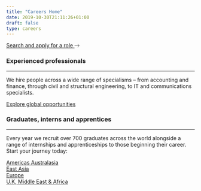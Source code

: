 ```yaml
---
title: "Careers Home"
date: 2019-10-30T21:11:26+01:00
draft: false
type: careers
---
```

<style>
    @media (min-width:1280px) {
      .career-overlay__filters h3 {
        font-size:28px!important;
      }
      .career-overlay__filters p {
        font-size:20px;
        font-style: normal;
      }
    }
</style>
<a class="cta-btn modal-trigger" href="#career-overlay">
                    <span class="cta-btn__text">Search and apply for a role</span>
                    <span class="cta-btn__icon-wrap">
                        <span class="cta-btn__icon icon icon-next" style="background-image: none;"><svg width="14" height="9" viewBox="0 0 14 9" xmlns="http://www.w3.org/2000/svg"><path d="M1.102 4.5h11.6M9 0l4 4.5L9 9" stroke="#343434" fill="none" fill-rule="evenodd" stroke-linecap="square" opacity=".9" stroke-linejoin="bevel"></path></svg></span>
                    </span>
                </a>
<div class="modal modal-center" id="career-overlay" aria-hidden="true" role="dialog">
        <div class="modal__wrap"></div>
        <div class="modal__inner">
            <span class="modal__close icon icon-close" data-grunticon-embed></span>
            <div class="career-overlay__inner">
              <div class="career-overlay__filters">
                    <h3>Experienced professionals</h3>
                                            <hr />
                                            <P>We hire people across a wide range of specialisms – from accounting and finance, through civil and structural engineering, to IT and communications specialists.</P>
                                            <a HideLinkDescription="True" rel="noopener noreferrer" class="cta cta--black cta--lg" href="https://jobs.arup.com" target="_blank">                        <span data-grunticon-embed class="icon icon-oval"></span>
                        <span class="text">Explore global opportunities</span>
</a> 
            </div>
                <div class="career-overlay__filters">
                    <h3>Graduates, interns and apprentices</h3>
                                            <hr />
                                            <P>Every year we recruit over 700 graduates across the world alongside a range of internships and apprenticeships to those beginning their career. Start your journey today: </P>
<a HideLinkDescription="True" rel="noopener noreferrer" class="cta cta--black cta--sml" href="https://jobs.arup.com/page/americas-region-3" target="_blank">                        <span data-grunticon-embed class="icon icon-oval"></span>
                        <span class="text">Americas</span>
</a>  
<a HideLinkDescription="True" rel="noopener noreferrer" class="cta cta--black cta--lg" href="#" target="_blank">                        <span data-grunticon-embed class="icon icon-oval"></span>
                        <span class="text">Australasia</span>
</a> <br/>
<a HideLinkDescription="True" rel="noopener noreferrer" class="cta cta--black cta--lg" href="https://jobs.arup.com/page/east-asia-region-4" target="_blank">                        <span data-grunticon-embed class="icon icon-oval"></span>
                        <span class="text">East Asia</span>
</a><br/>
<a HideLinkDescription="True" rel="noopener noreferrer" class="cta cta--black cta--lg" href="https://jobs.arup.com/page/east-asia-region-5" target="_blank">                        <span data-grunticon-embed class="icon icon-oval"></span>
                        <span class="text">Europe</span>
</a><br/> <a HideLinkDescription="True" rel="noopener noreferrer" class="cta cta--black cta--lg" href="https://careers.arup.com/ukgrads" target="_blank">                        <span data-grunticon-embed class="icon icon-oval"></span>
                        <span class="text">U.K, Middle East &amp; Africa</span>
</a>                       
            </div>
            </div>
        </div>
    </div>
</div>
